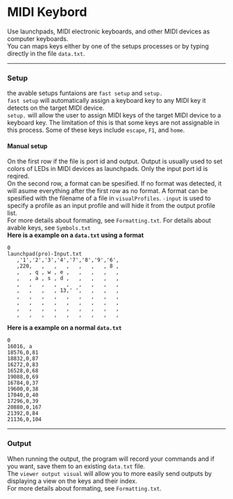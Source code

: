 ﻿# MIDI Keybord

Use launchpads, MIDI electronic keyboards, and other MIDI devices as computer keyboards.<br>
You can maps keys either by one of the setups processes or by typing directly in the file `data.txt`.

---

### Setup
the avable setups funtaions are `fast setup` and `setup.`<br>
`fast setup` will automatically assign a keyboard key to any MIDI key it detects on the target MIDI device.<br>
`setup.` will allow the user to assign MIDI keys of the target MIDI device to a keyboard key. The limitation of this is that some keys are not assignable in this process. Some of these keys include `escape`, `F1`, and `home`.
#### Manual setup
On the first row if the file is port id and output. Output is usually used to set colors of LEDs in MIDI devices as launchpads. 
Only the input port id is reqired.<br>
On the second row, a format can be spesified. If no format was detected, it will asume everything after the first row as no format. A format can be spesified with the filename of a file in `visualProfiles`. `-input` is used to specify a profile as an input profile and will hide it from the output profile list.<br>
For more details about formating, see `Formatting.txt`. For details about avable keys, see `Symbols.txt`<br>
<b>Here is a example on a `data.txt` using a format</b>
```
0
launchpad(pro)-Input.txt
   ,'1','2','3','4','7','8','9','6',
   ,220,   ,   ,   ,   ,   ,   , 8 ,
   ,   , q , w , e ,   ,   ,   ,   ,
   ,   , a , s , d ,   ,   ,   ,   ,
   ,   ,   ,   ,   ,   ,   ,   ,   ,
   ,   ,   ,   , 13,' ',   ,   ,   ,
   ,   ,   ,   ,   ,   ,   ,   ,   ,
   ,   ,   ,   ,   ,   ,   ,   ,   ,
   ,   ,   ,   ,   ,   ,   ,   ,   ,
   ,   ,   ,   ,   ,   ,   ,   ,   ,
```
<b>Here is a example on a normal `data.txt`</b>
```
0
16016, a
18576,0,81
18832,0,87
16272,0,83
16528,0,68
19088,0,69
16784,0,37
19600,0,38
17040,0,40
17296,0,39
20880,0,167
21392,0,84
21136,0,104
```

---

### Output
When running the output, the program will record your commands and if you want, save them to an existing `data.txt` file.<br>
The `viewer output visual` will allow you to more easily send outputs by displaying a view on the keys and their index.<br>
For more details about formating, see `Formatting.txt`.
